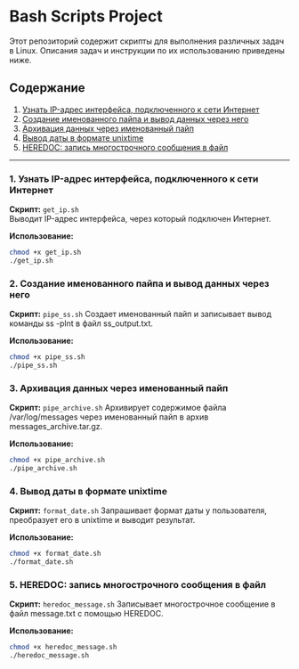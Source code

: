 # Bash Scripts Project

Этот репозиторий содержит скрипты для выполнения различных задач в Linux. Описания задач и инструкции по их использованию приведены ниже.

## Содержание

1. [Узнать IP-адрес интерфейса, подключенного к сети Интернет](#1-узнать-ip-адрес-интерфейса-подключенного-к-сети-интернет)
2. [Создание именованного пайпа и вывод данных через него](#2-создание-именованного-пайпа-и-вывод-данных-через-него)
3. [Архивация данных через именованный пайп](#3-архивация-данных-через-именованный-пайп)
4. [Вывод даты в формате unixtime](#4-вывод-даты-в-формате-unixtime)
5. [HEREDOC: запись многострочного сообщения в файл](#5-heredoc-запись-многострочного-сообщения-в-файл)

---

### 1. Узнать IP-адрес интерфейса, подключенного к сети Интернет
**Скрипт:** `get_ip.sh`  
Выводит IP-адрес интерфейса, через который подключен Интернет.

**Использование:**
```bash
chmod +x get_ip.sh
./get_ip.sh 
```


### 2. Создание именованного пайпа и вывод данных через него
**Скрипт:** `pipe_ss.sh`
Создает именованный пайп и записывает вывод команды ss -plnt в файл ss_output.txt.

**Использование:**

```bash
chmod +x pipe_ss.sh
./pipe_ss.sh
```

### 3. Архивация данных через именованный пайп
**Скрипт:** `pipe_archive.sh`
Архивирует содержимое файла /var/log/messages через именованный пайп в архив messages_archive.tar.gz.

**Использование:**

```bash
chmod +x pipe_archive.sh
./pipe_archive.sh
```

### 4. Вывод даты в формате unixtime
**Скрипт:** `format_date.sh`
Запрашивает формат даты у пользователя, преобразует его в unixtime и выводит результат.

**Использование:**

```bash
chmod +x format_date.sh
./format_date.sh
```


### 5. HEREDOC: запись многострочного сообщения в файл
**Скрипт:** `heredoc_message.sh`
Записывает многострочное сообщение в файл message.txt с помощью HEREDOC.

**Использование:**

```bash
chmod +x heredoc_message.sh
./heredoc_message.sh
```
